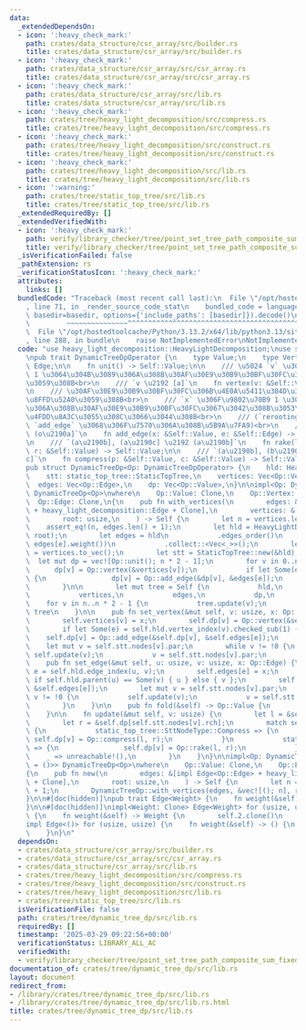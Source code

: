 ```yaml
---
data:
  _extendedDependsOn:
  - icon: ':heavy_check_mark:'
    path: crates/data_structure/csr_array/src/builder.rs
    title: crates/data_structure/csr_array/src/builder.rs
  - icon: ':heavy_check_mark:'
    path: crates/data_structure/csr_array/src/csr_array.rs
    title: crates/data_structure/csr_array/src/csr_array.rs
  - icon: ':heavy_check_mark:'
    path: crates/data_structure/csr_array/src/lib.rs
    title: crates/data_structure/csr_array/src/lib.rs
  - icon: ':heavy_check_mark:'
    path: crates/tree/heavy_light_decomposition/src/compress.rs
    title: crates/tree/heavy_light_decomposition/src/compress.rs
  - icon: ':heavy_check_mark:'
    path: crates/tree/heavy_light_decomposition/src/construct.rs
    title: crates/tree/heavy_light_decomposition/src/construct.rs
  - icon: ':heavy_check_mark:'
    path: crates/tree/heavy_light_decomposition/src/lib.rs
    title: crates/tree/heavy_light_decomposition/src/lib.rs
  - icon: ':warning:'
    path: crates/tree/static_top_tree/src/lib.rs
    title: crates/tree/static_top_tree/src/lib.rs
  _extendedRequiredBy: []
  _extendedVerifiedWith:
  - icon: ':heavy_check_mark:'
    path: verify/library_checker/tree/point_set_tree_path_composite_sum_fixed_root/src/main.rs
    title: verify/library_checker/tree/point_set_tree_path_composite_sum_fixed_root/src/main.rs
  _isVerificationFailed: false
  _pathExtension: rs
  _verificationStatusIcon: ':heavy_check_mark:'
  attributes:
    links: []
  bundledCode: "Traceback (most recent call last):\n  File \"/opt/hostedtoolcache/Python/3.13.2/x64/lib/python3.13/site-packages/onlinejudge_verify/documentation/build.py\"\
    , line 71, in _render_source_code_stat\n    bundled_code = language.bundle(stat.path,\
    \ basedir=basedir, options={'include_paths': [basedir]}).decode()\n          \
    \         ~~~~~~~~~~~~~~~^^^^^^^^^^^^^^^^^^^^^^^^^^^^^^^^^^^^^^^^^^^^^^^^^^^^^^^^^^^^^^^^^^\n\
    \  File \"/opt/hostedtoolcache/Python/3.13.2/x64/lib/python3.13/site-packages/onlinejudge_verify/languages/rust.py\"\
    , line 288, in bundle\n    raise NotImplementedError\nNotImplementedError\n"
  code: "use heavy_light_decomposition::HeavyLightDecomposition;\nuse static_top_tree::StaticTopTree;\n\
    \npub trait DynamicTreeDpOperator {\n    type Value;\n    type Vertex;\n    type\
    \ Edge;\n\n    fn unit() -> Self::Value;\n\n    /// \u5024 `v` \u306E\u9802\u70B9\
    \ 1 \u3064\u304B\u3089\u306A\u308B\u30AF\u30E9\u30B9\u30BF\u30FC\u3092\u751F\u6210\
    \u3059\u308B<br>\n    /// `v \u2192 [a]`\n    fn vertex(v: &Self::Vertex) -> Self::Value;\n\
    \n    /// \u30AF\u30E9\u30B9\u30BF\u30FC\u306B\u4E0A\u5411\u304D\u306E\u8FBA\u3092\
    \u8FFD\u52A0\u3059\u308B<br>\n    /// `x` \u306F\u9802\u70B9 1 \u3064\u304B\u3089\
    \u306A\u308B\u30AF\u30E9\u30B9\u30BF\u30FC\u3067\u3042\u308B\u3053\u3068\u304C\
    \u4FDD\u8A3C\u3055\u308C\u3066\u3044\u308B<br>\n    /// (`rerooting_tree_dp` \u306E\
    \ `add_edge` \u3068\u306F\u7570\u306A\u308B\u5B9A\u7FA9)<br>\n    /// `[a] \u2192\
    \ (o\u2190a]`\n    fn add_edge(x: &Self::Value, e: &Self::Edge) -> Self::Value;\n\
    \n    /// `(a\u2190b], (a\u2190c] \u2192 (a\u2190b]`\n    fn rake(l: &Self::Value,\
    \ r: &Self::Value) -> Self::Value;\n\n    /// `(a\u2190b], (b\u2190c] \u2192 (a\u2190\
    c]`\n    fn compress(p: &Self::Value, c: &Self::Value) -> Self::Value;\n}\n\n\
    pub struct DynamicTreeDp<Op: DynamicTreeDpOperator> {\n    hld: HeavyLightDecomposition,\n\
    \    stt: static_top_tree::StaticTopTree,\n    vertices: Vec<Op::Vertex>,\n  \
    \  edges: Vec<Op::Edge>,\n    dp: Vec<Op::Value>,\n}\n\nimpl<Op: DynamicTreeDpOperator>\
    \ DynamicTreeDp<Op>\nwhere\n    Op::Value: Clone,\n    Op::Vertex: Clone,\n  \
    \  Op::Edge: Clone,\n{\n    pub fn with_vertices(\n        edges: &[impl Edge<Op::Edge>\
    \ + heavy_light_decomposition::Edge + Clone],\n        vertices: &[Op::Vertex],\n\
    \        root: usize,\n    ) -> Self {\n        let n = vertices.len();\n    \
    \    assert_eq!(n, edges.len() + 1);\n        let hld = HeavyLightDecomposition::from_edges(edges,\
    \ root);\n        let edges = hld\n            .edges_order()\n            .map(|e|\
    \ edges[e].weight())\n            .collect::<Vec<_>>();\n        let vertices\
    \ = vertices.to_vec();\n        let stt = StaticTopTree::new(&hld);\n\n      \
    \  let mut dp = vec![Op::unit(); n * 2 - 1];\n        for v in 0..n {\n      \
    \      dp[v] = Op::vertex(&vertices[v]);\n            if let Some(e) = hld.vertex_index(v).checked_sub(1)\
    \ {\n                dp[v] = Op::add_edge(&dp[v], &edges[e]);\n            }\n\
    \        }\n\n        let mut tree = Self {\n            hld,\n            stt,\n\
    \            vertices,\n            edges,\n            dp,\n        };\n    \
    \    for v in n..n * 2 - 1 {\n            tree.update(v);\n        }\n       \
    \ tree\n    }\n\n    pub fn set_vertex(&mut self, v: usize, x: Op::Vertex) {\n\
    \        self.vertices[v] = x;\n        self.dp[v] = Op::vertex(&self.vertices[v]);\n\
    \        if let Some(e) = self.hld.vertex_index(v).checked_sub(1) {\n        \
    \    self.dp[v] = Op::add_edge(&self.dp[v], &self.edges[e]);\n        }\n    \
    \    let mut v = self.stt.nodes[v].par;\n        while v != !0 {\n           \
    \ self.update(v);\n            v = self.stt.nodes[v].par;\n        }\n    }\n\n\
    \    pub fn set_edge(&mut self, u: usize, v: usize, x: Op::Edge) {\n        let\
    \ e = self.hld.edge_index(u, v);\n        self.edges[e] = x;\n        let v =\
    \ if self.hld.parent(u) == Some(v) { u } else { v };\n        self.dp[v] = Op::add_edge(&Op::vertex(&self.vertices[v]),\
    \ &self.edges[e]);\n        let mut v = self.stt.nodes[v].par;\n        while\
    \ v != !0 {\n            self.update(v);\n            v = self.stt.nodes[v].par;\n\
    \        }\n    }\n\n    pub fn fold(&self) -> Op::Value {\n        self.dp.last().unwrap().clone()\n\
    \    }\n\n    fn update(&mut self, v: usize) {\n        let l = &self.dp[self.stt.nodes[v].lch];\n\
    \        let r = &self.dp[self.stt.nodes[v].rch];\n        match self.stt.nodes[v].ty\
    \ {\n            static_top_tree::SttNodeType::Compress => {\n               \
    \ self.dp[v] = Op::compress(l, r);\n            }\n            static_top_tree::SttNodeType::Rake\
    \ => {\n                self.dp[v] = Op::rake(l, r);\n            }\n        \
    \    _ => unreachable!(),\n        }\n    }\n}\n\nimpl<Op: DynamicTreeDpOperator<Vertex\
    \ = ()>> DynamicTreeDp<Op>\nwhere\n    Op::Value: Clone,\n    Op::Edge: Clone,\n\
    {\n    pub fn new(\n        edges: &[impl Edge<Op::Edge> + heavy_light_decomposition::Edge\
    \ + Clone],\n        root: usize,\n    ) -> Self {\n        let n = edges.len()\
    \ + 1;\n        DynamicTreeDp::with_vertices(edges, &vec![(); n], root)\n    }\n\
    }\n\n#[doc(hidden)]\npub trait Edge<Weight> {\n    fn weight(&self) -> Weight;\n\
    }\n\n#[doc(hidden)]\nimpl<Weight: Clone> Edge<Weight> for (usize, usize, Weight)\
    \ {\n    fn weight(&self) -> Weight {\n        self.2.clone()\n    }\n}\n\n#[doc(hidden)]\n\
    impl Edge<()> for (usize, usize) {\n    fn weight(&self) -> () {\n        ()\n\
    \    }\n}\n"
  dependsOn:
  - crates/data_structure/csr_array/src/builder.rs
  - crates/data_structure/csr_array/src/csr_array.rs
  - crates/data_structure/csr_array/src/lib.rs
  - crates/tree/heavy_light_decomposition/src/compress.rs
  - crates/tree/heavy_light_decomposition/src/construct.rs
  - crates/tree/heavy_light_decomposition/src/lib.rs
  - crates/tree/static_top_tree/src/lib.rs
  isVerificationFile: false
  path: crates/tree/dynamic_tree_dp/src/lib.rs
  requiredBy: []
  timestamp: '2025-03-29 09:22:56+00:00'
  verificationStatus: LIBRARY_ALL_AC
  verifiedWith:
  - verify/library_checker/tree/point_set_tree_path_composite_sum_fixed_root/src/main.rs
documentation_of: crates/tree/dynamic_tree_dp/src/lib.rs
layout: document
redirect_from:
- /library/crates/tree/dynamic_tree_dp/src/lib.rs
- /library/crates/tree/dynamic_tree_dp/src/lib.rs.html
title: crates/tree/dynamic_tree_dp/src/lib.rs
---
```

